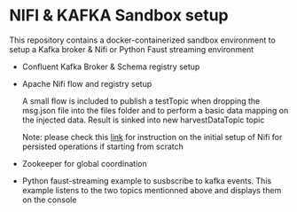 # NIFI & KAFKA Sandbox setup

This repository contains a docker-containerized sandbox environment 
to setup a Kafka broker & Nifi or Python Faust streaming environment

- Confluent Kafka Broker & Schema registry setup

- Apache Nifi flow and registry setup

  A small flow is included to publish a testTopic when dropping the msg.json file into the files folder
  and to perform a basic data mapping on the injected data. Result is sinked into new harvestDataTopic topic

  Note: 
	please check this [link](https://medium.com/geekculture/host-a-fully-persisted-apache-nifi-service-with-docker-ffaa6a5f54a3)
        for instruction on the initial setup of Nifi for persisted operations if starting from scratch

- Zookeeper for global coordination

- Python faust-streaming example to susbscribe to kafka events.
  This example listens to the two topics mentionned above and displays them on the console
 



